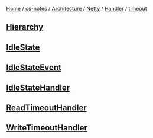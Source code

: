[Home](https://mengxianbin.github.io) /
[cs-notes](https://mengxianbin.github.io/cs-notes/site) /
[Architecture](https://mengxianbin.github.io/cs-notes/site/Architecture) /
[Netty](https://mengxianbin.github.io/cs-notes/site/Architecture/Netty) /
[Handler](https://mengxianbin.github.io/cs-notes/site/Architecture/Netty/Handler) /
[timeout](https://mengxianbin.github.io/cs-notes/site/Architecture/Netty/Handler/timeout)

## [Hierarchy](https://mengxianbin.github.io/cs-notes/site/Architecture/Netty/Handler/timeout/Hierarchy)

## [IdleState](https://mengxianbin.github.io/cs-notes/site/Architecture/Netty/Handler/timeout/IdleState)

## [IdleStateEvent](https://mengxianbin.github.io/cs-notes/site/Architecture/Netty/Handler/timeout/IdleStateEvent/)

## [IdleStateHandler](https://mengxianbin.github.io/cs-notes/site/Architecture/Netty/Handler/timeout/IdleStateHandler/)

## [ReadTimeoutHandler](https://mengxianbin.github.io/cs-notes/site/Architecture/Netty/Handler/timeout/ReadTimeoutHandler/)

## [WriteTimeoutHandler](https://mengxianbin.github.io/cs-notes/site/Architecture/Netty/Handler/timeout/WriteTimeoutHandler/)
